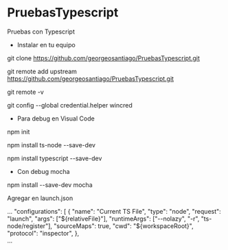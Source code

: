 # PruebasTypescript
Pruebas con Typescript

- Instalar en tu equipo

git clone https://github.com/georgeosantiago/PruebasTypescript.git

git remote add upstream https://github.com/georgeosantiago/PruebasTypescript.git

git remote -v

git config --global credential.helper wincred

- Para debug en Visual Code

npm init

npm install ts-node --save-dev

npm install typescript --save-dev

- Con debug mocha

npm install --save-dev mocha

Agregar en launch.json

...
    "configurations": [
        {
            "name": "Current TS File",
            "type": "node",
            "request": "launch",
            "args": ["${relativeFile}"],
            "runtimeArgs": ["--nolazy", "-r", "ts-node/register"],
            "sourceMaps": true,
            "cwd": "${workspaceRoot}",
            "protocol": "inspector",
        },     
...